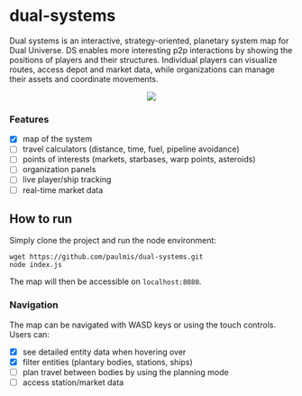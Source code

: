 # dual-systems

Dual systems is an interactive, strategy-oriented, planetary system map for Dual Universe. DS enables more interesting p2p interactions by showing the positions of players and their structures. Individual players can visualize routes, access depot and market data, while organizations can manage their assets and coordinate movements.

<p align="center">
  <img src="https://i.imgur.com/KVkINAb.jpg" />
</p>

### Features
- [x] map of the system
- [ ] travel calculators (distance, time, fuel, pipeline avoidance)
- [ ] points of interests (markets, starbases, warp points, asteroids)
- [ ] organization panels
- [ ] live player/ship tracking
- [ ] real-time market data

## How to run
Simply clone the project and run the node environment:
```
wget https://github.com/paulmis/dual-systems.git
node index.js
```
The map will then be accessible on `localhost:8080`.

### Navigation
The map can be navigated with WASD keys or using the touch controls. Users can:
- [x] see detailed entity data when hovering over
- [x] filter entities (plantary bodies, stations, ships)
- [ ] plan travel between bodies by using the planning mode
- [ ] access station/market data
